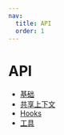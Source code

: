 ```yaml
---
nav:
  title: API
  order: 1
---
```


# API

- [基础](/api/base/atom)
- [共享上下文](/api/atom-ctx)
- [Hooks](/api/hooks)
- [工具](/api/utils)
